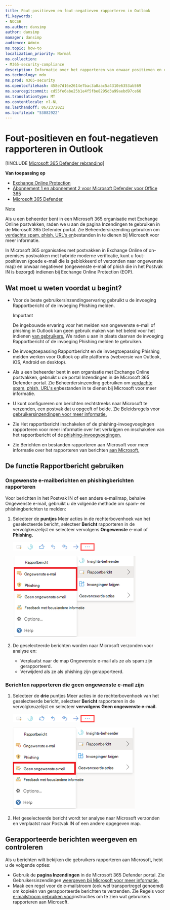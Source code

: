 ```yaml
---
title: Fout-positieven en fout-negatieven rapporteren in Outlook
f1.keywords:
- NOCSH
ms.author: dansimp
author: dansimp
manager: dansimp
audience: Admin
ms.topic: how-to
localization_priority: Normal
ms.collection:
- M365-security-compliance
description: Informatie over het rapporteren van onwaar positieven en onwaar negatieven in Outlook met de functie Rapportbericht.
ms.technology: mdo
ms.prod: m365-security
ms.openlocfilehash: 458e7d16e2614e7bac3a0aac5a4310e6353ab569
ms.sourcegitcommit: cd55fe6abe25b1e4f5fbe8295d3a99aebd97ce66
ms.translationtype: MT
ms.contentlocale: nl-NL
ms.lasthandoff: 06/23/2021
ms.locfileid: "53082922"
---
```

# <a name="report-false-positives-and-false-negatives-in-outlook"></a>Fout-positieven en fout-negatieven rapporteren in Outlook

[!INCLUDE [Microsoft 365 Defender rebranding](../includes/microsoft-defender-for-office.md)]

**Van toepassing op**
- [Exchange Online Protection](exchange-online-protection-overview.md)
- [Abonnement 1 en abonnement 2 voor Microsoft Defender voor Office 365](defender-for-office-365.md)
- [Microsoft 365 Defender](../defender/microsoft-365-defender.md)

> [!NOTE]
> Als u een beheerder bent in een Microsoft 365 organisatie met Exchange Online postvakken, raden  we u aan de pagina Inzendingen te gebruiken in de Microsoft 365 Defender portal. Zie Beheerdersinzending gebruiken om [verdachte spam, phish, URL's en](admin-submission.md)bestanden in te dienen bij Microsoft voor meer informatie.

In Microsoft 365 organisaties met postvakken in Exchange Online of on-premises postvakken met hybride moderne verificatie, kunt u fout-positieven (goede e-mail die is geblokkeerd of verzonden naar ongewenste map) en onwaar negatieven (ongewenste e-mail of phish die in het Postvak IN is bezorgd) indienen bij Exchange Online Protection (EOP).

## <a name="what-do-you-need-to-know-before-you-begin"></a>Wat moet u weten voordat u begint?

- Voor de beste gebruikersinzendingservaring gebruikt u de invoeging Rapportbericht of de invoeging Phishing melden.

  > [!IMPORTANT]
  > De ingebouwde ervaring voor het melden van ongewenste e-mail of phishing in Outlook kan geen gebruik maken van het beleid voor het indienen [van gebruikers.](./user-submission.md) We raden u aan in plaats daarvan de invoeging Rapportbericht of de invoeging Phishing melden te gebruiken.

- De invoegtoepassing Rapportbericht en de invoegtoepassing Phishing melden werken voor Outlook op alle platforms (webversie van Outlook, iOS, Android en desktop).

- Als u een beheerder bent in een organisatie met Exchange Online postvakken, gebruikt u de portal Inzendingen in de Microsoft 365 Defender portal. Zie Beheerdersinzending gebruiken om [verdachte spam, phish, URL's en](admin-submission.md)bestanden in te dienen bij Microsoft voor meer informatie.

- U kunt configureren om berichten rechtstreeks naar Microsoft te verzenden, een postvak dat u opgeeft of beide. Zie Beleidsregels voor [gebruikersinzendingen voor meer informatie.](user-submission.md)

- Zie Het rapportbericht inschakelen of de phishing-invoegvoegingen rapporteren voor meer informatie over het verkrijgen en inschakelen van het rapportbericht of de [phishing-invoegvoegingen.](enable-the-report-message-add-in.md)

- Zie Berichten en bestanden rapporteren aan Microsoft voor meer informatie over het rapporteren van berichten [aan Microsoft.](report-junk-email-messages-to-microsoft.md)

## <a name="use-the-report-message-feature"></a>De functie Rapportbericht gebruiken

### <a name="report-junk-and-phishing-messages"></a>Ongewenste e-mailberichten en phishingberichten rapporteren

Voor berichten in het Postvak IN of een andere e-mailmap, behalve Ongewenste e-mail, gebruikt u de volgende methode om spam- en phishingberichten te melden:

1. Selecteer de **puntjes** Meer acties in de rechterbovenhoek van het geselecteerde bericht, selecteer **Bericht** rapporteren in de vervolgkeuzelijst en selecteer vervolgens **Ongewenste** e-mail of **Phishing.**

   ![Rapportbericht - Meer acties](../../media/report-message-more-actions.png)

   ![Rapportbericht - Ongewenste e-mail en phishing](../../media/report-message-junk-phishing.png)

2. De geselecteerde berichten worden naar Microsoft verzonden voor analyse en:
   - Verplaatst naar de map Ongewenste e-mail als ze als spam zijn gerapporteerd.
   - Verwijderd als ze als phishing zijn gerapporteerd.

### <a name="report-messages-that-are-not-junk"></a>Berichten rapporteren die geen ongewenste e-mail zijn

1. Selecteer de **drie** puntjes Meer acties in de rechterbovenhoek van het geselecteerde bericht, selecteer **Bericht** rapporteren in de vervolgkeuzelijst en selecteer **vervolgens Geen ongewenste e-mail.**

   ![Rapportbericht - Meer acties](../../media/report-message-more-actions.png)

   ![Rapportbericht - Geen ongewenste e-mail](../../media/report-message-not-junk.png)

2. Het geselecteerde bericht wordt ter analyse naar Microsoft verzonden en verplaatst naar Postvak IN of een andere opgegeven map.

## <a name="view-and-review-reported-messages"></a>Gerapporteerde berichten weergeven en controleren

Als u berichten wilt bekijken die gebruikers rapporteren aan Microsoft, hebt u de volgende opties:

- Gebruik de **pagina Inzendingen** in de Microsoft 365 Defender portal. Zie Gebruikersinzendingen [weergeven bij Microsoft voor meer informatie.](admin-submission.md#view-user-submissions-to-microsoft)
- Maak een regel voor de e-mailstroom (ook wel transportregel genoemd) om kopieën van gerapporteerde berichten te verzenden. Zie Regels voor [e-mailstroom gebruiken voor](/exchange/security-and-compliance/mail-flow-rules/use-rules-to-see-what-users-are-reporting-to-microsoft)instructies om te zien wat gebruikers rapporteren aan Microsoft.
